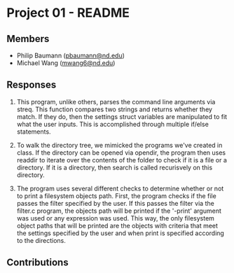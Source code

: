 Project 01 - README
===================

Members
-------

- Philip Baumann (pbaumann@nd.edu)
- Michael Wang (mwang6@nd.edu)

Responses
---------
1. This program, unlike others, parses the command line arguments via 
streq. This function compares two strings and returns whether they match. 
If they do, then the settings struct variables are manipulated to fit what 
the user inputs. This is accomplished through multiple if/else statements. 

2. To walk the directory tree, we mimicked the programs we've created in 
class. If the directory can be opened via opendir, the program then uses 
readdir to iterate over the contents of the folder to check if it is a file or a directory. If it is a directory, then search is called recurisvely on this directory. 

3. The program uses several different checks to determine whether or not 
to print a filesystem objects path. First, the program checks if the file 
passes the filter specified by the user. If this passes the filter via the 
filter.c program, the objects path will be printed if the '-print' 
argument was used or any expression was used. This way, the only 
filesystem object paths that will be printed are the objects with criteria 
that meet the settings specified by the user and when print is specified 
according to the directions. 


Contributions
-------------
